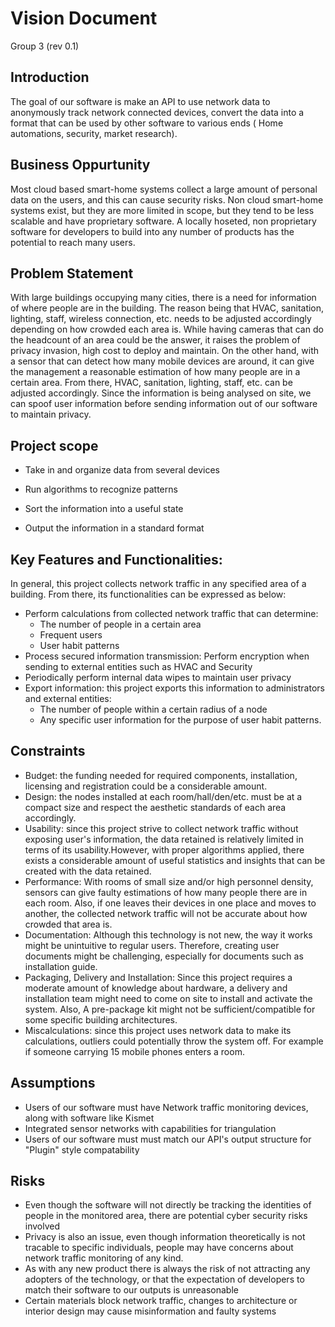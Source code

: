 # Vision Document
Group 3 (rev 0.1)

## Introduction
	
The goal of our software is make an API to use network data to anonymously track network connected devices, convert the data into a format that can be used by other software to various ends  ( Home automations, security, market research).

## Business Oppurtunity

Most cloud based smart-home systems collect a large amount of personal data on the users, and this can cause security risks. Non cloud smart-home systems exist, but they are more limited in scope, but they tend to be less scalable and have proprietary software. A locally hoseted, non proprietary software for developers to build into any number of products has the potential to reach many users.

## Problem Statement
With large buildings occupying many cities, there is a need for information of where people are in the building. The reason being that HVAC, sanitation, lighting, staff, wireless connection, etc. needs to be adjusted accordingly depending on how crowded each area is. While having cameras that can do the headcount of an area could be the answer, it raises the problem of privacy invasion, high cost to deploy and maintain. 
On the other hand, with a sensor that can detect how many mobile devices are around, it can give the management a reasonable estimation of how many people are in a certain area. From there, HVAC, sanitation, lighting, staff, etc. can be adjusted accordingly. Since the information is being analysed on site, we can spoof user information before sending information out of our software to maintain privacy. 

## Project scope 
-	Take in and organize data from several devices
-	Run algorithms to recognize patterns
-	Sort the information into a useful state

-	Output the information in a standard format 

## Key Features and Functionalities:

In general, this project collects network traffic in any specified area of a building. From there, its functionalities can be expressed as below:
- Perform calculations from collected network traffic that can determine:
	- The number of people in a certain area
	- Frequent users
	- User habit patterns
- Process secured information transmission: Perform encryption when sending to external entities such as HVAC and Security
- Periodically perform internal data wipes to maintain user privacy
- Export information: this project exports this information to administrators and external entities:
	- The number of people within a certain radius of a node
	- Any specific user information for the purpose of user habit patterns.

## Constraints

- 	Budget: the funding needed for required components, installation, licensing and registration could be a considerable amount.
-	Design: the nodes installed at each room/hall/den/etc. must be at a compact size and respect the aesthetic standards of each area accordingly.
- 	Usability: since this project strive to collect network traffic without exposing user's information, the data retained is relatively limited in terms of its usability.However, with proper algorithms applied, there exists a considerable amount of useful statistics and insights that can be created with the data retained.
-	Performance: With rooms of small size and/or high personnel density, sensors can give faulty estimations of how many people there are in each room. Also, if one leaves their devices in one place and moves to another, the collected network traffic will not be accurate about how crowded that area is. 
-	Documentation: Although this technology is not new, the way it works might be unintuitive to regular users. Therefore, creating user documents might be challenging, especially for documents such as installation guide.
-	Packaging, Delivery and Installation: Since this project requires a moderate amount of knowledge about hardware, a delivery and installation team might need to come on site to install and activate the system. Also, A pre-package kit might not be sufficient/compatible for some specific building architectures.
-	Miscalculations: since this project uses network data to make its calculations, outliers could potentially throw the system off. For example if someone carrying 15 mobile phones enters a room.

  ## Assumptions

-	Users of our software must have Network traffic monitoring devices, along with software like Kismet
-	Integrated sensor networks with capabilities for triangulation
-	Users of our software must must match our API's output structure for "Plugin" style compatability

## Risks

-	Even though the software will not directly be tracking the identities of people in the monitored area, there are potential cyber security risks involved
-	Privacy is also an issue, even though information theoretically is not tracable to  specific individuals, people may have concerns about network traffic monitoring of any kind.
-	As with any new product there is always the risk of not attracting any adopters of the technology, or that the expectation of developers to match their software to our outputs is unreasonable
-	Certain materials block network traffic, changes to architecture or interior design may cause misinformation and faulty systems

